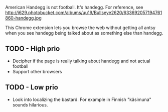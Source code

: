 American Handegg is not football. It's handegg. For reference, see http://i629.photobucket.com/albums/uu19/Bullseye2620/633692057194761860-handegg.jpg

This Chrome extension lets you browse the web without getting all antsy when you see handegg being talked about as something else than handegg. 

## TODO - High prio

* Decipher if the page is really talking about handegg and not actual football
* Support other browsers

## TODO - Low prio

* Look into localizing the bastard. For example in Finnish "käsimuna" sounds hilarious.
